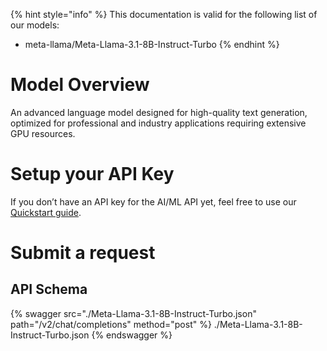 [#references:start]: <> ({ "template": "openapi" })
{% hint style="info" %}
This documentation is valid for the following list of our models:
* meta-llama/Meta-Llama-3.1-8B-Instruct-Turbo
{% endhint %}

# Model Overview
An advanced language model designed for high-quality text generation, optimized for professional and industry applications requiring extensive GPU resources.

# Setup your API Key
If you don’t have an API key for the AI/ML API yet, feel free to use our [Quickstart guide](https://docs.aimlapi.com/quickstart/setting-up).

# Submit a request
## API Schema
{% swagger src="./Meta-Llama-3.1-8B-Instruct-Turbo.json" path="/v2/chat/completions" method="post" %}
./Meta-Llama-3.1-8B-Instruct-Turbo.json
{% endswagger %}

[#references:end]: <> ({})